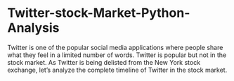 # Twitter-stock-Market-Python-Analysis
Twitter is one of the popular social media applications  where people share what they feel in a limited number  of words. Twitter is popular but not in the stock  market. As Twitter is being delisted from the New  York stock exchange, let’s analyze the complete  timeline of Twitter in the stock market. 
